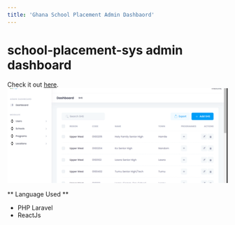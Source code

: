 ```yaml
---
title: 'Ghana School Placement Admin Dashbaord'
---
```

# school-placement-sys admin dashboard

Check it out [here](http://schools.nuset.info/school/shs).
![dashboard screenshot](admin_dashboard.PNG)

** Language Used **
- PHP Laravel
- ReactJs
